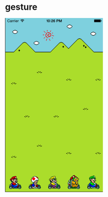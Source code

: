 gesture
=======
![alt tag](https://raw.githubusercontent.com/taehoko/gesture/master/mario_gesture.gif)
